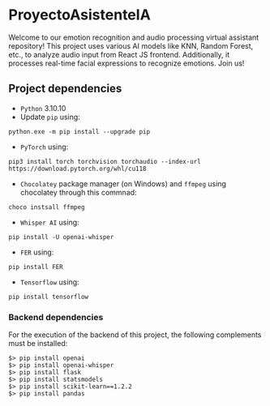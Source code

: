 # ProyectoAsistenteIA
Welcome to our emotion recognition and audio processing virtual assistant repository! This project uses various AI models like KNN, Random Forest, etc., to analyze audio input from React JS frontend. Additionally, it processes real-time facial expressions to recognize emotions. Join us!

## Project dependencies
* `Python` 3.10.10
* Update `pip` using:
```
python.exe -m pip install --upgrade pip
```
* `PyTorch` using:
```
pip3 install torch torchvision torchaudio --index-url https://download.pytorch.org/whl/cu118
```
* `Chocolatey` package manager (on Windows) and `ffmpeg` using chocolatey through this commnad:
```
choco instsall ffmpeg
```
* `Whisper AI` using:
```
pip install -U openai-whisper
```
* `FER` using:
```
pip install FER
```
* `Tensorflow` using:
```
pip install tensorflow
```

### Backend dependencies

For the execution of the backend of this project, the following complements must be installed:
```
$> pip install openai
$> pip install openai-whisper
$> pip install flask
$> pip install statsmodels
$> pip install scikit-learn==1.2.2
$> pip install pandas
``` 
